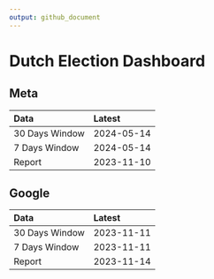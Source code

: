 ```yaml
---
output: github_document
---
```


# Dutch Election Dashboard



## Meta


|Data           |Latest     |
|:--------------|:----------|
|30 Days Window |2024-05-14 |
|7 Days Window  |2024-05-14 |
|Report         |2023-11-10 |

## Google


|Data           |Latest     |
|:--------------|:----------|
|30 Days Window |2023-11-11 |
|7 Days Window  |2023-11-11 |
|Report         |2023-11-14 |
